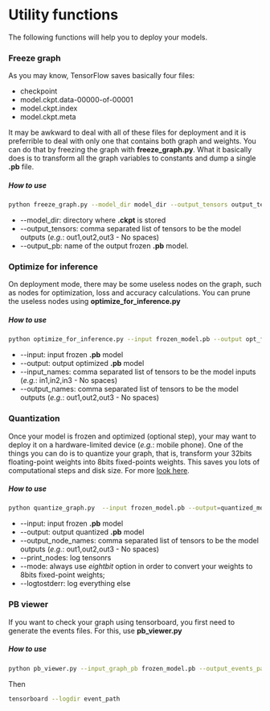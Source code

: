 # Utility functions
The following functions will help you to deploy your models.

### Freeze graph
As you may know, TensorFlow saves basically four files:
- checkpoint 
- model.ckpt.data-00000-of-00001
- model.ckpt.index
- model.ckpt.meta

It may be awkward to deal with all of these files for deployment and it is preferrible to deal with only one that contains both graph and weights.
You can do that by freezing the graph with **freeze_graph.py**. What it basically does is to transform all the graph variables to constants and dump a single **.pb** file.

##### How to use

```bash
python freeze_graph.py --model_dir model_dir --output_tensors output_tensors --output_pb frozen_model.pb
```
- --model_dir: directory where  **.ckpt** is stored
- --output_tensors: comma separated list of tensors to be the model outputs (_e.g._: out1,out2,out3 - No spaces)
- --output_pb: name of the output frozen **.pb** model.

### Optimize for inference 
On deployment mode, there may be some useless nodes on the graph, such as nodes for optimization, loss and accuracy calculations.
You can prune the useless nodes using **optimize_for_inference.py**

##### How to use
```bash
python optimize_for_inference.py --input frozen_model.pb --output opt_frozen_model.pb --input_names input_tensors --output_names=output_tensors
```

- --input: input frozen **.pb** model
- --output: output optimized **.pb** model
- --input_names: comma separated list of tensors to be the model inputs (_e.g._: in1,in2,in3 - No spaces)
- --output_names: comma separated list of tensors to be the model outputs (_e.g._: out1,out2,out3 - No spaces)

### Quantization
Once your model is frozen and optimized (optional step), your may want to deploy it on a hardware-limited device (_e.g._: mobile phone).
One of the things you can do is to quantize your graph, that is, transform your 32bits floating-point weights into 8bits fixed-points weights.
This saves you lots of computational steps and disk size.
For more [look here](https://www.tensorflow.org/performance/quantization).

##### How to use
```bash
python quantize_graph.py  --input frozen_model.pb --output=quantized_model.pb --output_node_names output_tensors  --print_nodes --mode=eightbit --logtostderr
```

- --input: input frozen **.pb** model
- --output: output quantized **.pb** model
- --output_node_names: comma separated list of tensors to be the model outputs (_e.g._: out1,out2,out3 - No spaces)
- --print_nodes: log tensonrs
- --mode: always use _eightbit_ option in order to convert your weights to 8bits fixed-point weights;
- --logtostderr: log everything else

### PB viewer
If you want to check your graph using tensorboard, you first need to generate the events files.
For this, use **pb_viewer.py**

##### How to use

```bash
python pb_viewer.py --input_graph_pb frozen_model.pb --output_events_path event_path
```

Then
```bash
tensorboard --logdir event_path
```